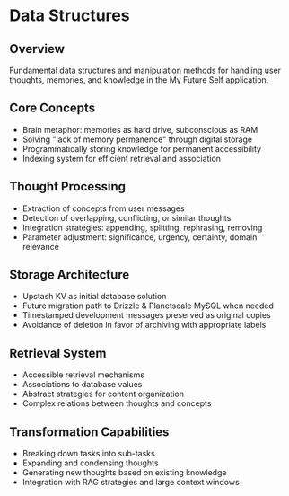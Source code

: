 # Data Structures

## Overview

Fundamental data structures and manipulation methods for handling user thoughts, memories, and knowledge in the My Future Self application.

## Core Concepts

-   Brain metaphor: memories as hard drive, subconscious as RAM
-   Solving "lack of memory permanence" through digital storage
-   Programmatically storing knowledge for permanent accessibility
-   Indexing system for efficient retrieval and association

## Thought Processing

-   Extraction of concepts from user messages
-   Detection of overlapping, conflicting, or similar thoughts
-   Integration strategies: appending, splitting, rephrasing, removing
-   Parameter adjustment: significance, urgency, certainty, domain relevance

## Storage Architecture

-   Upstash KV as initial database solution
-   Future migration path to Drizzle & Planetscale MySQL when needed
-   Timestamped development messages preserved as original copies
-   Avoidance of deletion in favor of archiving with appropriate labels

## Retrieval System

-   Accessible retrieval mechanisms
-   Associations to database values
-   Abstract strategies for content organization
-   Complex relations between thoughts and concepts

## Transformation Capabilities

-   Breaking down tasks into sub-tasks
-   Expanding and condensing thoughts
-   Generating new thoughts based on existing knowledge
-   Integration with RAG strategies and large context windows
